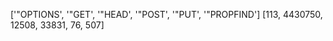 ['"OPTIONS', '"GET', '"HEAD', '"POST', '"PUT', '"PROPFIND']   [113, 4430750, 12508, 33831, 76, 507]	
